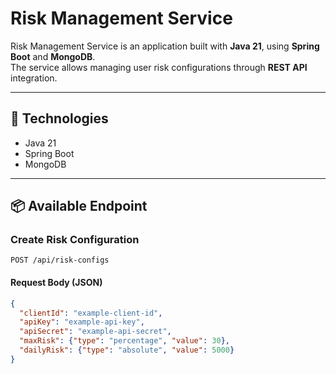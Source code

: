 # Risk Management Service

Risk Management Service is an application built with **Java 21**, using **Spring Boot** and **MongoDB**.  
The service allows managing user risk configurations through **REST API** integration.

---

## 🚀 Technologies
- Java 21
- Spring Boot
- MongoDB

---

## 📦 Available Endpoint

### Create Risk Configuration
`POST /api/risk-configs`

#### Request Body (JSON)
```json
{
  "clientId": "example-client-id",
  "apiKey": "example-api-key",
  "apiSecret": "example-api-secret",
  "maxRisk": {"type": "percentage", "value": 30},
  "dailyRisk": {"type": "absolute", "value": 5000}
}
